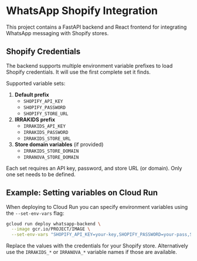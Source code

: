 # WhatsApp Shopify Integration

This project contains a FastAPI backend and React frontend for integrating WhatsApp messaging with Shopify stores.

## Shopify Credentials

The backend supports multiple environment variable prefixes to load Shopify credentials. It will use the first complete set it finds.

Supported variable sets:

1. **Default prefix**
   - `SHOPIFY_API_KEY`
   - `SHOPIFY_PASSWORD`
   - `SHOPIFY_STORE_URL`
2. **IRRAKIDS prefix**
   - `IRRAKIDS_API_KEY`
   - `IRRAKIDS_PASSWORD`
   - `IRRAKIDS_STORE_URL`
3. **Store domain variables** (if provided)
   - `IRRAKIDS_STORE_DOMAIN`
   - `IRRANOVA_STORE_DOMAIN`

Each set requires an API key, password, and store URL (or domain). Only one set needs to be defined.

## Example: Setting variables on Cloud Run

When deploying to Cloud Run you can specify environment variables using the `--set-env-vars` flag:

```bash
gcloud run deploy whatsapp-backend \
  --image gcr.io/PROJECT/IMAGE \
  --set-env-vars "SHOPIFY_API_KEY=your-key,SHOPIFY_PASSWORD=your-pass,SHOPIFY_STORE_URL=https://example.myshopify.com"
```

Replace the values with the credentials for your Shopify store. Alternatively use the `IRRAKIDS_*` or `IRRANOVA_*` variable names if those are available.

